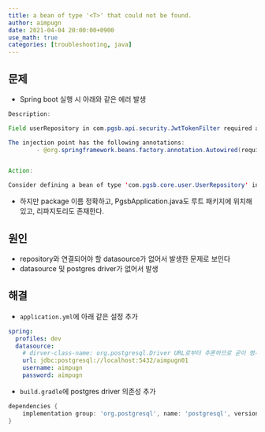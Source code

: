 ```yaml
---
title: a bean of type '<T>' that could not be found.
author: aimpugn
date: 2021-04-04 20:00:00+0900
use_math: true
categories: [troubleshooting, java]
---
```


## 문제

- Spring boot 실행 시 아래와 같은 에러 발생

```java
Description:

Field userRepository in com.pgsb.api.security.JwtTokenFilter required a bean of type 'com.pgsb.core.user.UserRepository' that could not be found.

The injection point has the following annotations:
        - @org.springframework.beans.factory.annotation.Autowired(required=true)


Action:

Consider defining a bean of type 'com.pgsb.core.user.UserRepository' in your configuration.
```

- 하지만 package 이름 정확하고, PgsbApplication.java도 루트 패키지에 위치해 있고, 리파지토리도 존재한다.

## 원인

- repository와 연결되어야 할 datasource가 없어서 발생한 문제로 보인다
- datasource 및 postgres driver가 없어서 발생

## 해결

- `application.yml`에 아래 같은 설정 추가

```yml
spring:
  profiles: dev
  datasource:
    # dirver-class-name: org.postgresql.Driver URL로부터 추론하므로 굳이 명시 불필요
    url: jdbc:postgresql://localhost:5432/aimpugn01
    username: aimpugn
    password: aimpugn
```

- `build.gradle`에 postgres driver 의존성 추가

```gradle
dependencies {
    implementation group: 'org.postgresql', name: 'postgresql', version: '42.2.19'  // postgres driver
}
```
